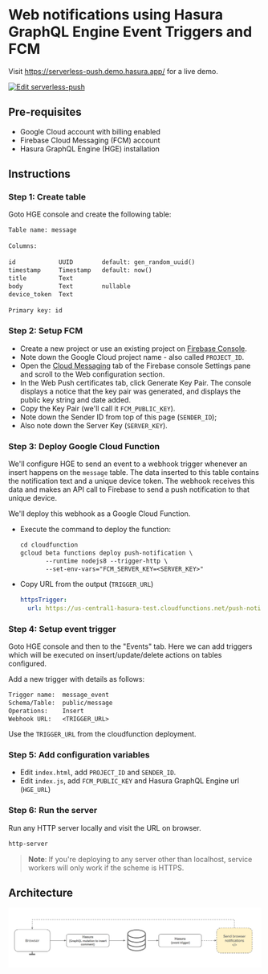 # Web notifications using Hasura GraphQL Engine Event Triggers and FCM

Visit https://serverless-push.demo.hasura.app/ for a live demo.

[![Edit serverless-push](https://codesandbox.io/static/img/play-codesandbox.svg)](https://codesandbox.io/s/github/hasura/graphql-engine/tree/master/community/sample-apps/serverless-push?fontsize=14)

## Pre-requisites

- Google Cloud account with billing enabled
- Firebase Cloud Messaging (FCM) account
- Hasura GraphQL Engine (HGE) installation

## Instructions

### Step 1: Create table

Goto HGE console and create the following table:

```
Table name: message

Columns:

id            UUID        default: gen_random_uuid()
timestamp     Timestamp   default: now()
title         Text
body          Text        nullable
device_token  Text

Primary key: id
```

### Step 2: Setup FCM

- Create a new project or use an existing project on [Firebase
  Console](https://console.firebase.google.com).
- Note down the Google Cloud project name - also called `PROJECT_ID`.
- Open the [Cloud
  Messaging](https://console.firebase.google.com/project/_/settings/cloudmessaging/)
  tab of the Firebase console Settings pane and scroll to the Web configuration
  section.
- In the Web Push certificates tab, click Generate Key Pair. The console
  displays a notice that the key pair was generated, and displays the public key
  string and date added. 
- Copy the Key Pair (we'll call it `FCM_PUBLIC_KEY`).
- Note down the Sender ID from top of this page (`SENDER_ID`);
- Also note down the Server Key (`SERVER_KEY`).

### Step 3: Deploy Google Cloud Function

We'll configure HGE to send an event to a webhook trigger whenever an insert
happens on the `message` table. The data inserted to this table contains the
notification text and a unique device token. The webhook receives this data and
makes an API call to Firebase to send a push notification to that unique device.

We'll deploy this webhook as a Google Cloud Function.

- Execute the command to deploy the function:
  ```
  cd cloudfunction
  gcloud beta functions deploy push-notification \
         --runtime nodejs8 --trigger-http \
         --set-env-vars="FCM_SERVER_KEY=<SERVER_KEY>"
  ```
- Copy URL from the output (`TRIGGER_URL`)
  ```yaml
  httpsTrigger:
    url: https://us-central1-hasura-test.cloudfunctions.net/push-notification
  ```

### Step 4: Setup event trigger

Goto HGE console and then to the "Events" tab. Here we can add triggers which
will be executed on insert/update/delete actions on tables configured.

Add a new trigger with details as follows:

```
Trigger name:  message_event
Schema/Table:  public/message
Operations:    Insert
Webhook URL:   <TRIGGER_URL>

```

Use the `TRIGGER_URL` from the cloudfunction deployment.

### Step 5: Add configuration variables

- Edit `index.html`, add `PROJECT_ID` and `SENDER_ID`.  
- Edit `index.js`, add `FCM_PUBLIC_KEY` and Hasura GraphQL Engine url (`HGE_URL`)

### Step 6: Run the server

Run any HTTP server locally and visit the URL on browser.

```bash
http-server
```

> **Note**: If you're deploying to any server other than localhost, service
workers will only work if the scheme is HTTPS.

## Architecture

![architecture diagram](arch.png)
